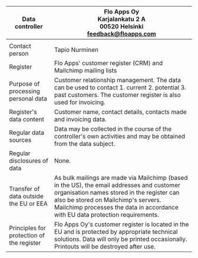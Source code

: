 | Data controller                             | Flo Apps Oy<br>Karjalankatu 2 A<br>00520 Helsinki<br>feedback@floapps.com                                                                                                                                                                                                              |
|---------------------------------------------|-------------------------------------------------------------------------------------------------------------------------------------------------------------------------------------------------------------------------------------------------------------------------------|
|                                             |                                                                                                                                                                                                                                                                               |
| Contact person                              | Tapio Nurminen                                                                                                                                                                                                                                                                |
| Register                                    | Flo Apps' customer register (CRM) and Mailchimp mailing lists                                                                                                                                                                                                             |
| Purpose of processing personal data         | Customer relationship management. The data can be used to contact 1. current 2. potential 3. past customers. The customer register is also used for invoicing.                                                                                                   |
| Register's data content                     | Customer name, contact details, contacts made and invoicing data.                                                                                                                                                                                                          |
| Regular data sources                        | Data may be collected in the course of the controller's own activities and may be obtained from the data subject.                                                                                                                                                                     |
| Regular disclosures of data                 | None.                                                                                                                                                                                                                                                                       |
| Transfer of data outside the EU or EEA      | As bulk mailings are made via Mailchimp (based in the US), the email addresses and customer organisation names stored in the register can also be stored on Mailchimp's servers. Mailchimp processes the data in accordance with EU data protection requirements. |
| Principles for protection of the register   | Flo Apps Oy's customer register is located in the EU and is protected by appropriate technical solutions. Data will only be printed occasionally. Printouts will be destroyed after use.                           |
